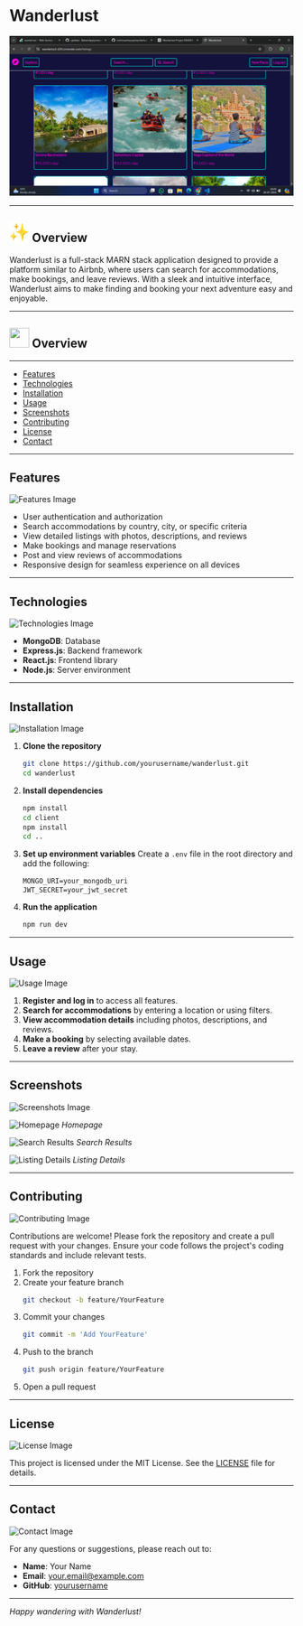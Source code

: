 # Wanderlust

![Wanderlust Logo](home.png)

---

<div>
  <h2><img src="inimation.gif" width="35" height="35"> Overview</h2>
</div>

Wanderlust is a full-stack MARN stack application designed to provide a platform similar to Airbnb, where users can search for accommodations, make bookings, and leave reviews. With a sleek and intuitive interface, Wanderlust aims to make finding and booking your next adventure easy and enjoyable.

---

<div>
  <h2><img src="star" width="35" height="35"> Overview</h2>
</div>

---
- [Features](#features)
- [Technologies](#technologies)
- [Installation](#installation)
- [Usage](#usage)
- [Screenshots](#screenshots)
- [Contributing](#contributing)
- [License](#license)
- [Contact](#contact)

---

## Features
![Features Image](path/to/features.png)

- User authentication and authorization
- Search accommodations by country, city, or specific criteria
- View detailed listings with photos, descriptions, and reviews
- Make bookings and manage reservations
- Post and view reviews of accommodations
- Responsive design for seamless experience on all devices

---

## Technologies
![Technologies Image](path/to/technologies.png)

- **MongoDB**: Database
- **Express.js**: Backend framework
- **React.js**: Frontend library
- **Node.js**: Server environment

---

## Installation
![Installation Image](path/to/installation.png)

1. **Clone the repository**
    ```bash
    git clone https://github.com/yourusername/wanderlust.git
    cd wanderlust
    ```

2. **Install dependencies**
    ```bash
    npm install
    cd client
    npm install
    cd ..
    ```

3. **Set up environment variables**
    Create a `.env` file in the root directory and add the following:
    ```env
    MONGO_URI=your_mongodb_uri
    JWT_SECRET=your_jwt_secret
    ```

4. **Run the application**
    ```bash
    npm run dev
    ```

---

## Usage
![Usage Image](path/to/usage.png)

1. **Register and log in** to access all features.
2. **Search for accommodations** by entering a location or using filters.
3. **View accommodation details** including photos, descriptions, and reviews.
4. **Make a booking** by selecting available dates.
5. **Leave a review** after your stay.

---

## Screenshots
![Screenshots Image](path/to/screenshots.png)

![Homepage](path/to/homepage.png)
*Homepage*

![Search Results](path/to/search_results.png)
*Search Results*

![Listing Details](path/to/listing_details.png)
*Listing Details*

---

## Contributing
![Contributing Image](path/to/contributing.png)

Contributions are welcome! Please fork the repository and create a pull request with your changes. Ensure your code follows the project's coding standards and include relevant tests.

1. Fork the repository
2. Create your feature branch
    ```bash
    git checkout -b feature/YourFeature
    ```
3. Commit your changes
    ```bash
    git commit -m 'Add YourFeature'
    ```
4. Push to the branch
    ```bash
    git push origin feature/YourFeature
    ```
5. Open a pull request

---

## License
![License Image](path/to/license.png)

This project is licensed under the MIT License. See the [LICENSE](LICENSE) file for details.

---

## Contact
![Contact Image](path/to/contact.png)

For any questions or suggestions, please reach out to:

- **Name**: Your Name
- **Email**: your.email@example.com
- **GitHub**: [yourusername](https://github.com/yourusername)

---

*Happy wandering with Wanderlust!*
